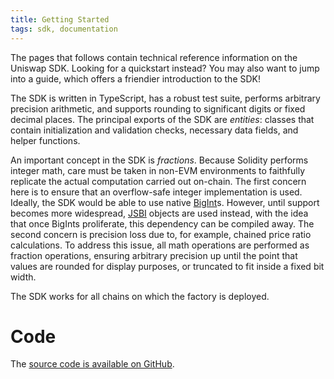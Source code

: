 ```yaml
---
title: Getting Started
tags: sdk, documentation
---
```


The pages that follows contain technical reference information on the Uniswap SDK. Looking for a <Link to='/docs/v2/javascript-SDK/quick-start'>quickstart</Link> instead? You may also want to jump into a <Link to='/docs/v2/javascript-SDK/fetching-data'>guide</Link>, which offers a friendier introduction to the SDK!

The SDK is written in TypeScript, has a robust test suite, performs arbitrary precision arithmetic, and supports rounding to significant digits or fixed decimal places. The principal exports of the SDK are _entities_: classes that contain initialization and validation checks, necessary data fields, and helper functions.

An important concept in the SDK is _fractions_. Because Solidity performs integer math, care must be taken in non-EVM environments to faithfully replicate the actual computation carried out on-chain. The first concern here is to ensure that an overflow-safe integer implementation is used. Ideally, the SDK would be able to use native [BigInt](https://developer.mozilla.org/en-US/docs/Web/JavaScript/Reference/Global_Objects/BigInt)s. However, until support becomes more widespread, [JSBI](https://github.com/GoogleChromeLabs/jsbi) objects are used instead, with the idea that once BigInts proliferate, this dependency can be compiled away. The second concern is precision loss due to, for example, chained price ratio calculations. To address this issue, all math operations are performed as fraction operations, ensuring arbitrary precision up until the point that values are rounded for display purposes, or truncated to fit inside a fixed bit width.

The SDK works for all chains on which the <Link to='/docs/v2/smart-contracts/factory#address'>factory</Link> is deployed.

# Code

The [source code is available on GitHub](https://github.com/Think-and-Dev/rskswap-sdk).


